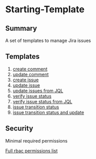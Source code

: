 # Starting-Template

## Summary

A set of templates to manage Jira issues

## Templates

1. [create comment](https://github.com/codefresh-io/argo-hub@main/workflows/jira/versions/0.0.1/docs/jira-create-comment.md) 
2. [update comment](https://github.com/codefresh-io/argo-hub@main/workflows/jira/versions/0.0.1/docs/jira-update-comment.md) 
3. [create issue](https://github.com/codefresh-io/argo-hub@main/workflows/jira/versions/0.0.1/docs/jira-create-issue.md) 
4. [update issue](https://github.com/codefresh-io/argo-hub@main/workflows/jira/versions/0.0.1/docs/jira-update-issue.md) 
5. [update issues from JQL](https://github.com/codefresh-io/argo-hub@main/workflows/jira/versions/0.0.1/docs/jira-update-all-from-jql.md) 
6. [verify issue status](https://github.com/codefresh-io/argo-hub@main/workflows/jira/versions/0.0.1/docs/jira-verify-status.md) 
7. [verify issue status from JQL](https://github.com/codefresh-io/argo-hub@main/workflows/jira/versions/0.0.1/docs/jira-verify-status-from-jql.md) 
8. [issue transition status](https://github.com/codefresh-io/argo-hub@main/workflows/jira/versions/0.0.1/docs/jira-issue-transition-status.md) 
9. [issue transition status and update](https://github.com/codefresh-io/argo-hub@main/workflows/jira/versions/0.0.1/docs/jira-issue-transition-status-and-update.md) 


## Security

Minimal required permissions

[Full rbac permissions list](https://github.com/codefresh-io/argo-hub@main/workflows/jira/versions/0.0.1/rbac.yaml)
